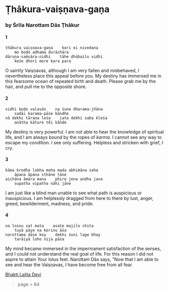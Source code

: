 # Ṭhākura-vaiṣṇava-gaṇa

### by Śrīla Narottam Dās Ṭhākur

#### 1

    ṭhākura vaiṣṇava-gaṇa    kori ei nivedana
        mo boḍo adhama durāchāra
    dāruṇa-saṁsāra-nidhi    tāhe ḍhūbailo vidhi
        keśe dhori more kara para

O saintly Vaiṣṇavas, although I am very fallen and misbehaved, I nevertheless place this appeal before you. My destiny has immersed me in this fearsome ocean of repeated birth and death. Please grab me by the hair, and pull me to the opposite shore.

#### 2

    vidhi boḍo valavān    na śune dharama-jñāna
        sadāi karama-pāśe bāndhe
    nā dekhi tāraṇa leśa    jata dekhi saba kleśa
        anātha kātare te̐i kānde

My destiny is very powerful. I am not able to hear the knowledge of spiritual life, and I am always bound by the ropes of *karma*. I cannot see any way to escape my condition. I see only suffering. Helpless and stricken with grief, I cry.

#### 3

    kāma krodha lobha moha mada abhimāna saha
        āpana āpana sthāne ṭāne
    aichāna āmāra mana    phire jena andha jana
        supatha vipatha nāhi jāne

I am just like a blind man unable to see what path is auspicious or inauspicious. I am helplessly dragged from here to there by lust, anger, greed, bewilderment, madness, and pride.

#### 4

    na loinu sat mata    asate majilo chita
        tuyā pāye na korinu āśa
    narottama dāse koy    dekhi śuni lage bhay
        tarāiyā loho nija pāśa

My mind became immersed in the impermanent satisfaction of the senses, and I could not understand the real goal of life. For this reason I did not aspire to attain Your lotus feet. Narottam Dās says, “Now that I am able to see and hear the Vaiṣṇavas, I have become free from all fear.


[Bhakti Lalita Devi](https://soundcloud.com/bhakti-lalita-devi/bhakti-lalita-devi-thakura-vaishnava-gana)


> page = 64